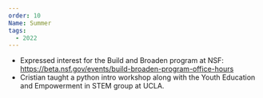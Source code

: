 ```yaml
---
order: 10
Name: Summer
tags:
  - 2022
---
```


- Expressed interest for the Build and Broaden program at NSF: https://beta.nsf.gov/events/build-broaden-program-office-hours
- Cristian taught a python intro workshop along with the Youth Education and Empowerment in STEM group at UCLA.
